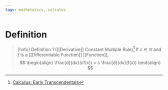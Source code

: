 ```yaml
---
tags: mathetatics, calculus
---
```


# Definition

> [!info] Definition 1 ([[Derivative]] Constant Multiple Rule)[^1]
> If $c \in \mathbb{R}$ and $f$ is a [[Differentiable Function]] [[Function]],
> $$
> \begin{align}
> \frac{d}{dx}(cf(x)) = c \frac{d}{dx}(f(x))
> \end{align}
> $$

[^1]: [Calculus: Early Transcendentals](zotero://open-pdf/library/items/EEFDQ9Y5?page=207)